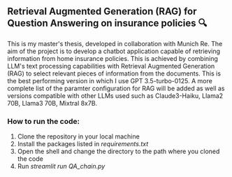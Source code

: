 ## Retrieval Augmented Generation (RAG) for Question Answering on insurance policies :mag:
This is my master's thesis, developed in collaboration with Munich Re. The aim of the project is to develop a chatbot application capable of retrieving information from home insurance policies. 
This is achieved by combining LLM's text processing capabilities with Retrieval Augmented Generation (RAG) to select relevant pieces of information from the documents. This is the best performing version in which I use GPT 3.5-turbo-0125. A more complete list of the paramter configuration for RAG will be added as well as versions compatible with other LLMs used such as Claude3-Haiku, Llama2 70B, Llama3 70B, Mixtral 8x7B.

### How to run the code:
1. Clone the repository in your local machine
2. Install the packages listed in *requirements.txt*
3. Open the shell and change the directory to the path where you cloned the code
4. Run *streamlit run QA_chain.py*
